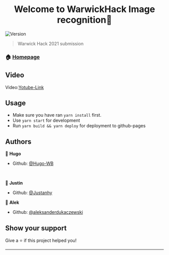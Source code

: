 <h1 align="center">Welcome to WarwickHack Image recognition👋</h1>
<p>
  <img alt="Version" src="https://img.shields.io/badge/version-0.1.0-blue.svg?cacheSeconds=2592000" />
</p>

> Warwick Hack 2021 submission

### 🏠 [Homepage](https://warwickhackajhl.github.io/wahack270221/)

## Video

Video:[Yotube-Link](https://youtube.com)

## Usage

- Make sure you have ran `yarn install` first.
- Use `yarn start` for development
- Run `yarn build && yarn deploy` for deployment to github-pages


## Authors

👤 **Hugo**

- Github: [@Hugo-WB](https://github.com/Hugo-WB)

<br/>

👤 **Justin**
- Github: [@Justanhy](https://github.com/Justanhy)

👤 **Alek**
- Github: [@aleksanderdukaczewski](https://github.com/aleksanderdukaczewski)


## Show your support

Give a ⭐️ if this project helped you!

---
